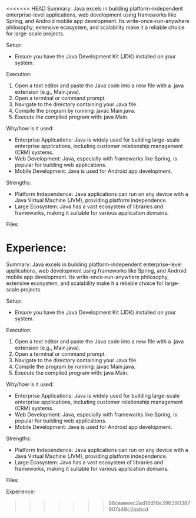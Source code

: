 <<<<<<< HEAD
Summary:
Java excels in building platform-independent enterprise-level applications, web development using frameworks like Spring, and Android mobile app development. Its write-once-run-anywhere philosophy, extensive ecosystem, and scalability make it a reliable choice for large-scale projects.

Setup:
- Ensure you have the Java Development Kit (JDK) installed on your system.

Execution:
1) Open a text editor and paste the Java code into a new file with a .java extension (e.g., Main.java).
2) Open a terminal or command prompt.
3) Navigate to the directory containing your Java file.
4) Compile the program by running: javac Main.java.
5) Execute the compiled program with: java Main.

Why/how is it used:
- Enterprise Applications: Java is widely used for building large-scale enterprise applications, including customer relationship management (CRM) systems.
- Web Development: Java, especially with frameworks like Spring, is popular for building web applications.
- Mobile Development: Java is used for Android app development.

Strengths:
- Platform Independence: Java applications can run on any device with a Java Virtual Machine (JVM), providing platform independence.
- Large Ecosystem: Java has a vast ecosystem of libraries and frameworks, making it suitable for various application domains.

Files:


Experience:
=======
Summary:
Java excels in building platform-independent enterprise-level applications, web development using frameworks like Spring, and Android mobile app development. Its write-once-run-anywhere philosophy, extensive ecosystem, and scalability make it a reliable choice for large-scale projects.

Setup:
- Ensure you have the Java Development Kit (JDK) installed on your system.

Execution:
1) Open a text editor and paste the Java code into a new file with a .java extension (e.g., Main.java).
2) Open a terminal or command prompt.
3) Navigate to the directory containing your Java file.
4) Compile the program by running: javac Main.java.
5) Execute the compiled program with: java Main.

Why/how is it used:
- Enterprise Applications: Java is widely used for building large-scale enterprise applications, including customer relationship management (CRM) systems.
- Web Development: Java, especially with frameworks like Spring, is popular for building web applications.
- Mobile Development: Java is used for Android app development.

Strengths:
- Platform Independence: Java applications can run on any device with a Java Virtual Machine (JVM), providing platform independence.
- Large Ecosystem: Java has a vast ecosystem of libraries and frameworks, making it suitable for various application domains.

Files:


Experience:
>>>>>>> 86ceaeeec2ad18d16e396390387907a48c2aabcd
